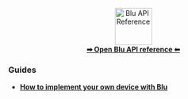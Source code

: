 <p align="center">
    <a href="https://github.com/maxherrmann/blu/wiki/blu">
        <img src="https://max-herrmann.com/deploy/blu/blu-api_logo.png?0" height="75" alt="Blu API Reference">
        <br>
        <b>➡ Open Blu API reference ⬅</b>
    </a>
</p>

### Guides

-   [**How to implement your own device with Blu**](How-to-implement-your-own-device-with-Blu)
